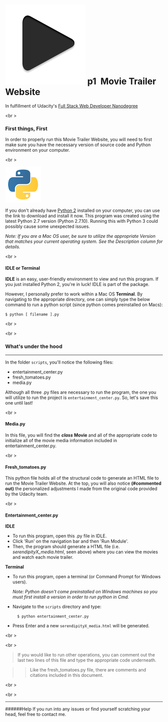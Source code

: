 ![Play icon](img/icon_play.png)
p1 &nbsp;Movie Trailer Website
====

In fulfillment of Udacity's [Full Stack Web Developer Nanodegree](https://www.udacity.com/course/full-stack-web-developer-nanodegree--nd004)

<br \>


### First things, First

In order to properly run this Movie Trailer Website, you will need to first make sure you have the necessary version of source code and Python environment on your computer.

<br \>

![Python icon](img/Sm-pylogo.png)

If you don't already have [Python 2](https://www.python.org/downloads/release/python-2710) installed on your computer, you can use the link to download and install it now. This program was created using the latest Python 2.7 version (Python 2.7.10). Running this with Python 3 could possibly cause some unexpected issues.

*Note: If you are a Mac OS user, be sure to utilize the appropriate Version that matches your current operating system. See the Description column for details.* 

<br \>

#### IDLE or Terminal

**IDLE** is an easy, user-friendly environment to view and run this program. If you just installed Python 2, you're in luck! IDLE is part of the package.

However, I personally prefer to work within a Mac OS **Terminal**. By navigating to the appropriate directory, one can simply type the below command to run a python script (since python comes preinstalled on Macs):

    $ python [ filename ].py

<br \>

<br \>

### What's under the hood
---
In the folder `scripts`, you'll notice the following files:

+ entertainment_center.py
+ fresh_tomatoes.py
+ media.py

Although all three .py files are necessary to run the program, the one you will utilize to run the project is `entertainment_center.py`. So, let's save this one until last!

<br \>

#### Media.py

In this file, you will find the **_class_** __Movie__ and all of the appropriate code to initialize all of the movie media information included in entertainment_center.py. 

<br \>

#### Fresh_tomatoes.py

This python file holds all of the structural code to generate an HTML file to run the Movie Trailer Website. At the top, you will also notice **(#commented out)** the personalized adjustments I made from the original code provided by the Udacity team.

<br \>
   
#### Entertainment_center.py
__IDLE__

* To run this program, open this .py file in IDLE.
* Click 'Run' on the navigation bar and then 'Run Module'.
* Then, the program should generate a HTML file (i.e. _serendipityX_media.html_, seen above) where you can view the movies and watch each movie trailer.

__Terminal__

* To run this program, open a terminal (or Command Prompt for Windows users). 

    *Note: Python doesn't come preinstalled on Windows machines so you must first install a version in order to run python in Cmd.*

* Navigate to the `scripts` directory and type:

        $ python entertainment_center.py

* Press Enter and a new `serendipityX_media.html` will be generated.

<br \>

<br \>

> If you would like to run other operations, you can comment out the last two lines of this file and type the appropriate code underneath.

> > Like the fresh_tomatoes.py file, there are comments and citations included in this document.

<br \>

<br \> 

---

######Help
If you run into any issues or find yourself scratching your head, 
feel free to contact me. 

